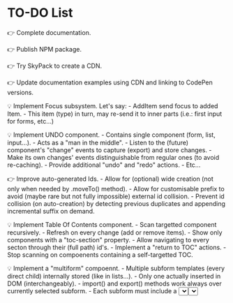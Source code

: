 
TO-DO List
==========

  👉 Complete documentation.

  👉 Publish NPM package.

  👉 Try SkyPack to create a CDN.

  👉 Update documentation examples using CDN and linking to CodePen versions.

  💡 Implement Focus subsystem. Let's say:
    - AddItem send focus to added Item.
    - This item (type) in turn, may re-send it to inner parts (i.e.: first
      input for forms, etc...)

  💡 Implement UNDO component.
    - Contains single component (form, list, input...).
    - Acts as a "man in the middle".
    - Listen to the (future) component's "change" events to capture (export)
      and store changes.
    - Make its own changes' events distinguishable from regular ones (to avoid
      re-caching).
    - Provide additional "undo" and "redo" actions.
    - Etc...

  👉 Improve auto-generated Ids.
    - Allow for (optional) wide creation (not only when needed by .moveTo()
      method).
    - Allow for customisable prefix to avoid (maybe rare but not fully
      impossible) external id collision.
    - Prevent id collision (on auto-creation) by detecting previous duplicates
      and appending incremental suffix on demand.

  💡 Implement Table Of Contents component.
    - Scan targetted component recursively.
    - Refresh on every change (add or remove items).
    - Show only components with a "toc-section" property.
    - Allow navigating to every secton through their (full path) id's.
    - Implement a "return to TOC" actions.
    - Stop scanning on compoenents containing a self-targetted TOC.

  💡 Implement a "multiform" compoennt.
    - Multiple subform templates (every direct child) internally stored (like
      in lists...).
    - Only one actually inserted in DOM (interchangeably).
    - import() and export() methods work always over currently selected subform.
    - Each subform must include a <select> (or any other input smart type) tag
      whose name should match some "selector" field in the options object
      passed to mulitform component (data-smart property) and whose value
      should decide wich template is actually used (making imports and exports
      consistent thanks to this field).
    - Consider using an special action instead of that <select> tag so that it
      can freely placed inside or outside multiform component subtemplates (in
      this case, the "selector" field sholuld be maintained "maically" by
      compoenent's internals).


